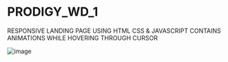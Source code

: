 # PRODIGY_WD_1
RESPONSIVE LANDING PAGE USING HTML CSS & JAVASCRIPT 
CONTAINS ANIMATIONS WHILE HOVERING THROUGH CURSOR

![image](https://github.com/SachJaiswal/PRODIGY_WD_1/assets/101462110/c5d93c22-456b-457f-ad49-f5deb6393b51)
